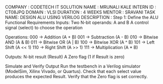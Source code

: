 COMPANY : CODETECH IT SOLUTION
NAME : MRUNALI KALE
INTERN ID : CT08JPQ
DOMAIN : VLSI
DURATION : 4 WEEKS
MENTOR : SRAVANI
TASK NAME: DESIGN ALU USING VERILOG
DESCRIPTION :
Step 1: Define the ALU Functional Requirements
Inputs:
Two N-bit operands: A and B
A control signal (select) to choose the operation

Operations:
000 → Addition (A + B)
001 → Subtraction (A - B)
010 → Bitwise AND (A & B)
011 → Bitwise OR (A | B)
100 → Bitwise XOR (A ^ B)
101 → Left Shift (A << 1)
110 → Right Shift (A >> 1)
111 → Multiplication (A * B)

Outputs:
N-bit result (Result)
A Zero flag (1 if Result is zero)

Simulate and Verify Output
Run the testbench in a Verilog simulator (ModelSim, Xilinx Vivado, or Quartus).
Check that each select value produces the expected Result.
Verify that the Zero flag is set correctly.
